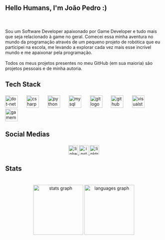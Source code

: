 <br clear="both">

<h2 align="left">Hello Humans, I'm João Pedro :)</h2>

###

<br clear="both">

<p align="left">Sou um Software Developer apaixonado por Game Developer e tudo mais que seja relacionado à game no geral. Comecei essa minha aventura no mundo da programação através de um pequeno projeto de robótica que eu participei na escola, me levando a explorar cada vez mais esse incrível mundo e me apaixonar pela programação.<br><br>Todos os meus projetos presentes no meu GitHub (em sua maioria) são projetos pessoais e de minha autoria.</p>

###

<h2 align="left">Tech Stack</h2>

###

<div align="left">
  <img src="https://skillicons.dev/icons?i=dotnet" height="40" alt="dot-net logo"  />
  <img width="20" />
  <img src="https://skillicons.dev/icons?i=cs" height="40" alt="csharp logo"  />
  <img width="20" />
  <img src="https://skillicons.dev/icons?i=py" height="40" alt="python logo"  />
  <img width="20" />
  <img src="https://skillicons.dev/icons?i=mysql" height="40" alt="mysql logo"  />
  <img width="20" />
  <img src="https://skillicons.dev/icons?i=git" height="40" alt="git logo"  />
  <img width="20" />
  <img src="https://skillicons.dev/icons?i=github" height="40" alt="github logo"  />
  <img width="20" />
  <img src="https://skillicons.dev/icons?i=visualstudio" height="40" alt="visualstudio logo"  />
  <img width="20" />
  <img src="https://skillicons.dev/icons?i=gamemakerstudio" height="40" alt="gamemakerstudio logo"  />
</div>

###

<h2 align="left">Social Medias</h2>

###

<div align="center">
  <a href="https://www.linkedin.com/in/joão-pedro-venâncio-barbosa-916520213/" target="_blank">
    <img src="https://img.shields.io/static/v1?message=LinkedIn&logo=linkedin&label=&color=0077B5&logoColor=white&labelColor=&style=for-the-badge" height="30" alt="linkedin logo"  />
  </a>
  <a href="https://www.instagram.com/dev.venancio/" target="_blank">
    <img src="https://img.shields.io/static/v1?message=Instagram&logo=instagram&label=&color=E4405F&logoColor=white&labelColor=&style=for-the-badge" height="30" alt="instagram logo"  />
  </a>
  <a href="https://linktr.ee/dev.venancio" target="_blank">
    <img src="https://img.shields.io/static/v1?message=Linktree&logo=linktree&label=&color=&logoColor=black&labelColor=&style=for-the-badge" height="30" alt="linktree logo"  />
  </a>
</div>

###

<h2 align="left">Stats</h2>

###

<br clear="both">

<div align="center">
  <img src="https://github-readme-stats.vercel.app/api?username=DevVenancio&hide_title=false&hide_rank=false&show_icons=true&include_all_commits=true&count_private=false&disable_animations=false&theme=bear&locale=pt-br&hide_border=true&order=1" height="160" alt="stats graph"  />
  <img src="https://github-readme-stats.vercel.app/api/top-langs?username=DevVenancio&locale=pt-br&hide_title=false&layout=compact&card_width=320&langs_count=5&theme=bear&hide_border=true&order=2" height="160" alt="languages graph"  />
</div>

###
